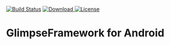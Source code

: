 [![Build Status](https://travis-ci.org/GlimpseFramework/glimpse-framework-android.svg?branch=master)](https://travis-ci.org/GlimpseFramework/glimpse-framework-android)
[![Download](https://api.bintray.com/packages/glimpse-framework/org.glimpseframework/glimpse-framework-android/images/download.svg) ](https://bintray.com/glimpse-framework/org.glimpseframework/glimpse-framework-android/_latestVersion)
[![License](https://img.shields.io/badge/license-Apache%20License%202.0-blue.svg?style=flat)](http://www.apache.org/licenses/LICENSE-2.0)

# GlimpseFramework for Android
